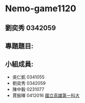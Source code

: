# Nemo-game1120

## 劉奕秀 0342059

## 專題題目:
## 小組成員:
* 吳仁凱 0341055
* 劉奕秀 0342059
* 陳中毅 0231077
* 賈振暉 0412016
[國立高雄第一科大](http://www.nkfust.edu.tw/bin/home.php)

